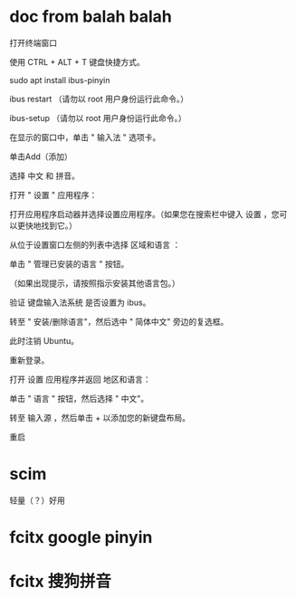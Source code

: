 # doc from balah balah

打开终端窗口

使用 CTRL + ALT + T 键盘快捷方式。

sudo apt install ibus-pinyin

ibus restart （请勿以 root 用户身份运行此命令。）

ibus-setup （请勿以 root 用户身份运行此命令。）

在显示的窗口中，单击 " 输入法 " 选项卡。

单击Add（添加）

选择 中文 和 拼音。

打开 " 设置 " 应用程序：

打开应用程序启动器并选择设置应用程序。（如果您在搜索栏中键入 设置 ，您可以更快地找到它。）

从位于设置窗口左侧的列表中选择 区域和语言 ：

单击 " 管理已安装的语言 " 按钮。

（如果出现提示，请按照指示安装其他语言包。）

验证 键盘输入法系统 是否设置为 ibus。

转至 " 安装/删除语言"，然后选中 " 简体中文" 旁边的复选框。

此时注销 Ubuntu。

重新登录。

打开 设置 应用程序并返回 地区和语言：

单击 " 语言 " 按钮，然后选择 " 中文"。

转至 输入源 ，然后单击 + 以添加您的新键盘布局。

重启

# scim
轻量（？）好用
# fcitx google pinyin

# fcitx 搜狗拼音